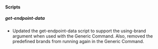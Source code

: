 
#### Scripts

##### get-endpoint-data

- Updated the get-endpoint-data script to support the using-brand argument when used with the Generic Command. Also, removed the predefined brands from running again in the Generic Command.

